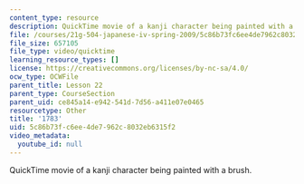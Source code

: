 ```yaml
---
content_type: resource
description: QuickTime movie of a kanji character being painted with a brush.
file: /courses/21g-504-japanese-iv-spring-2009/5c86b73fc6ee4de7962c8032eb6315f2_1783.mov
file_size: 657105
file_type: video/quicktime
learning_resource_types: []
license: https://creativecommons.org/licenses/by-nc-sa/4.0/
ocw_type: OCWFile
parent_title: Lesson 22
parent_type: CourseSection
parent_uid: ce845a14-e942-541d-7d56-a411e07e0465
resourcetype: Other
title: '1783'
uid: 5c86b73f-c6ee-4de7-962c-8032eb6315f2
video_metadata:
  youtube_id: null
---
```

QuickTime movie of a kanji character being painted with a brush.